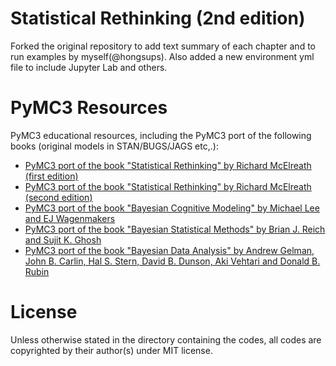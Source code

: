 # Statistical Rethinking (2nd edition)
Forked the original repository to add text summary of each chapter and to run examples by myself(@hongsups). Also added a new environment yml file to include Jupyter Lab and others.

# PyMC3 Resources
PyMC3 educational resources, including the PyMC3 port of the following books (original models in STAN/BUGS/JAGS etc,.):

-  [PyMC3 port of the book "Statistical Rethinking" by Richard McElreath (first edition)](https://github.com/pymc-devs/resources/tree/master/Rethinking)
-  [PyMC3 port of the book "Statistical Rethinking" by Richard McElreath (second edition)](https://github.com/pymc-devs/resources/tree/master/Rethinking_2)
-  [PyMC3 port of the book "Bayesian Cognitive Modeling" by Michael Lee and EJ Wagenmakers](https://github.com/pymc-devs/resources/tree/master/BCM)
-  [PyMC3 port of the book "Bayesian Statistical Methods" by Brian J. Reich and Sujit K. Ghosh](https://github.com/pymc-devs/resources/tree/master/BSM)
-  [PyMC3 port of the book "Bayesian Data Analysis" by Andrew Gelman, John B. Carlin, Hal S. Stern, David B. Dunson, Aki Vehtari and Donald B. Rubin](https://github.com/pymc-devs/resources/tree/master/BDA3)



# License
Unless otherwise stated in the directory containing the codes, all codes are copyrighted by their author(s) under MIT license.
